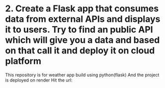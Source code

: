 # 2. Create a Flask app that consumes data from external APIs and displays it to users. Try to find an public API which will give you a data and based on that call it and deploy it on cloud platform
This repository is for weather app build using python(flask)
And the project is deployed on render 
Hit the url: 
